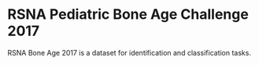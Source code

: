 # RSNA Pediatric Bone Age Challenge 2017

RSNA Bone Age 2017 is a dataset for identification and classification tasks.